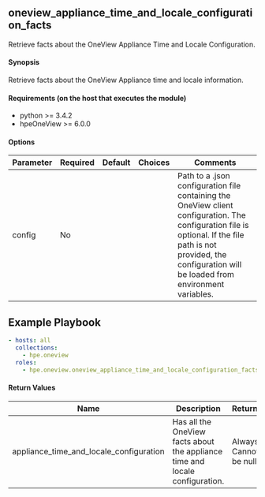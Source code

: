 ## oneview_appliance_time_and_locale_configuration_facts
Retrieve facts about the OneView Appliance Time and Locale Configuration.

#### Synopsis
 Retrieve facts about the OneView Appliance time and locale information.

#### Requirements (on the host that executes the module)
  * python >= 3.4.2
  * hpeOneView >= 6.0.0

#### Options

| Parameter     | Required    | Default  | Choices    | Comments |
| ------------- |-------------| ---------|----------- |--------- |
| config  |   No  |  | |  Path to a .json configuration file containing the OneView client configuration. The configuration file is optional. If the file path is not provided, the configuration will be loaded from environment variables.  |

## Example Playbook
 
```yaml
- hosts: all
  collections:
    - hpe.oneview
  roles:
    - hpe.oneview.oneview_appliance_time_and_locale_configuration_facts
```

#### Return Values

| Name          | Description  | Returned | Type       |
| ------------- |-------------| ---------|----------- |
| appliance_time_and_locale_configuration   | Has all the OneView facts about the appliance time and locale configuration. |  Always. Cannot be null. |  dict |

